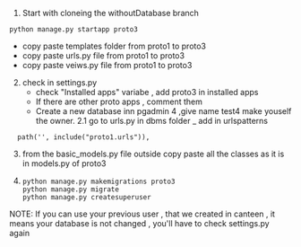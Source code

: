 1. Start with cloneing the withoutDatabase branch
```
python manage.py startapp proto3
```
  - copy paste templates folder from proto1 to proto3
  - copy paste urls.py file from proto1 to proto3
  - copy paste veiws.py file from proto1 to proto3
2. check in settings.py
    - check "Installed apps" variabe , add proto3 in installed apps
    - If there are other proto apps , comment them
    - Create a new database inn pgadmin 4 ,give name test4 make youself the owner.
2.1 go to urls.py in dbms folder
  _ add in urlspatterns 
  ```
    path('', include("proto1.urls")),
  ```

3. from the basic_models.py file outside copy paste all the classes as it is in models.py of proto3
4. ```
   python manage.py makemigrations proto3
   python manage.py migrate
   python manage.py createsuperuser
   ```

NOTE: If you can use your previous user , that we created in canteen , it means your database is not changed , you'll have to check settings.py again
